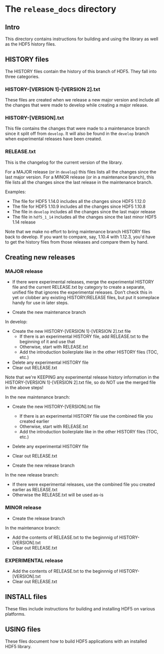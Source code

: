 # The `release_docs` directory

## Intro

This directory contains instructions for building and using the library as
well as the HDF5 history files.

## HISTORY files

The HISTORY files contain the history of this branch of HDF5. They fall into
three categories.

### HISTORY-\[VERSION 1\]-\[VERSION 2\].txt

These files are created when we release a new major version and include all
the changes that were made to develop while creating a major release.

### HISTORY-\[VERSION\].txt

This file contains the changes that were made to a maintenance branch since
it split off from `develop`. It will also be found in the `develop` branch
when experimental releases have been created.

### RELEASE.txt

This is the changelog for the current version of the library.

For a MAJOR release (or in `develop`) this files lists all the changes since the
last major version. For a MINOR release (or in a maintenance branch), this file
lists all the changes since the last release in the maintenance branch.

Examples:

* The file for HDF5 1.14.0 includes all the changes since HDF5 1.12.0
* The file for HDF5 1.10.9 includes all the changes since HDF5 1.10.8
* The file in `develop` includes all the changes since the last major release
* The file in `hdf5_1_14` includes all the changes since the last minor HDF5 1.14 release

Note that we make no effort to bring maintenance branch HISTORY files back to
develop. If you want to compare, say, 1.10.4 with 1.12.3, you'd have to get
the history files from those releases and compare them by hand.

## Creating new releases

### MAJOR release

* If there were experimental releases, merge the experimental HISTORY file
  and the current RELEASE.txt by category to create a separate, unified
  file that ignores the experimental releases. Don't check this in yet or
  clobber any existing HISTORY/RELEASE files, but put it someplace handy for
  use in later steps.

* Create the new maintenance branch

In develop:
* Create the new HISTORY-\[VERSION 1\]-\[VERSION 2\].txt file
    * If there is an experimental HISTORY file, add RELEASE.txt to the beginning of it and use that
    * Otherwise, start with RELEASE.txt
    * Add the introduction boilerplate like in the other HISTORY files (TOC, etc.)
* Delete any experimental HISTORY file
* Clear out RELEASE.txt

Note that we're KEEPING any experimental release history information in the
HISTORY-\[VERSION 1\]-\[VERSION 2\].txt file, so do NOT use the merged file in
the above steps!

In the new maintenance branch:
* Create the new HISTORY-\[VERSION\].txt file
    * If there is an experimental HISTORY file use the combined file you created earlier
    * Otherwise, start with RELEASE.txt
    * Add the introduction boilerplate like in the other HISTORY files (TOC, etc.)
* Delete any experimental HISTORY file
* Clear out RELEASE.txt

* Create the new release branch

In the new release branch:
* If there were experimental releases, use the combined file you created earlier as RELEASE.txt
* Otherwise the RELEASE.txt will be used as-is

### MINOR release

* Create the release branch

In the maintenance branch:
* Add the contents of RELEASE.txt to the beginnnig of HISTORY-\[VERSION\].txt
* Clear out RELEASE.txt

### EXPERIMENTAL release

* Add the contents of RELEASE.txt to the beginnnig of HISTORY-\[VERSION\].txt
* Clear out RELEASE.txt

## INSTALL files

These files include instructions for building and installing HDF5 on various
platforms.

## USING files

These files document how to build HDF5 applications with an installed HDF5
library.
